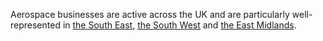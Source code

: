 Aerospace businesses are active across the UK and are particularly well-represented in [the South East](/int/here-to-invest/south-east-england), [the South West](/int/here-to-invest/south-west-england) and [the East Midlands](/int/here-to-invest/east-midlands).